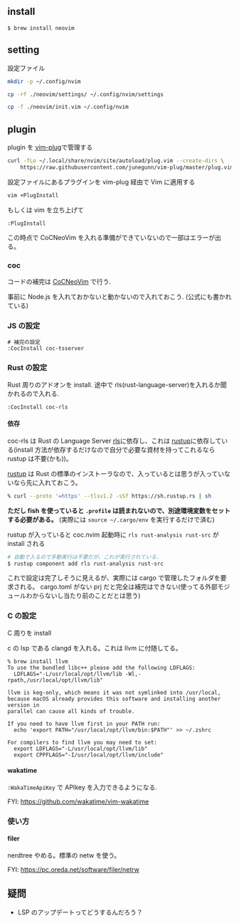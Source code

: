 ## install

```
$ brew install neovim
```

## setting

<!--
この設定は不要になりました

neovim client をいれる（要 python3） <= 今は不要かも？

```zsh
% pip3 install neovim
``` -->

設定ファイル

```zsh
mkdir -p ~/.config/nvim

cp -rf ./neovim/settings/ ~/.config/nvim/settings

cp -f ./neovim/init.vim ~/.config/nvim
```

## plugin

plugin を [vim-plug](https://github.com/junegunn/vim-plug)で管理する

```zsh
curl -fLo ~/.local/share/nvim/site/autoload/plug.vim --create-dirs \
    https://raw.githubusercontent.com/junegunn/vim-plug/master/plug.vim
```

設定ファイルにあるプラグインを vim-plug 経由で Vim に適用する

```zsh
vim +PlugInstall
```

もしくは vim を立ち上げて

```vim
:PlugInstall
```

この時点で CoCNeoVim を入れる準備ができていないので一部はエラーが出る。

### coc

コードの補完は [CoCNeoVim](https://github.com/neoclide/coc.nvim) で行う.

事前に Node.js を入れておかないと動かないので入れておこう. (公式にも書かれている)

### JS の設定

```vim
# 補完の設定
:CocInstall coc-tsserver
```

### Rust の設定

Rust 周りのアドオンを install. 途中で rls(rust-language-server)を入れるか聞かれるので入れる.

```vim
:CocInstall coc-rls
```

#### 依存

coc-rls は Rust の Language Server [rls](https://github.com/rust-lang/rls)に依存し、これは [rustup](https://rustup.rs/)に依存している(install 方法が依存するだけなので自分で必要な資材を持ってこれるなら rustup は不要(かも))。

[rustup](https://rustup.rs/) は Rust の標準のインストーラなので、入っているとは思うが入っていないなら先に入れておこう。

```sh
% curl --proto '=https' --tlsv1.2 -sSf https://sh.rustup.rs | sh
```

**ただし fish を使っていると `.profile` は読まれないので、別途環境変数をセットする必要がある。**
(実際には `source ~/.cargo/env` を実行するだけで済む)

rustup が入っていると coc.nvim 起動時に `rls rust-analysis rust-src` が install される

```sh
# 自動で入るので手動実行は不要だが、これが実行されている.
$ rustup component add rls rust-analysis rust-src
```

これで設定は完了しそうに見えるが、実際には cargo で管理したフォルダを要求される。
cargo.toml がない prj だと完全は補完はできない(使ってる外部モジュールわからないし当たり前のことだとは思う)

### C の設定

C 周りを install

c の lsp である clangd を入れる。これは llvm に付随してる。

```
% brew install llvm
To use the bundled libc++ please add the following LDFLAGS:
  LDFLAGS="-L/usr/local/opt/llvm/lib -Wl,-rpath,/usr/local/opt/llvm/lib"

llvm is keg-only, which means it was not symlinked into /usr/local,
because macOS already provides this software and installing another version in
parallel can cause all kinds of trouble.

If you need to have llvm first in your PATH run:
  echo 'export PATH="/usr/local/opt/llvm/bin:$PATH"' >> ~/.zshrc

For compilers to find llvm you may need to set:
  export LDFLAGS="-L/usr/local/opt/llvm/lib"
  export CPPFLAGS="-I/usr/local/opt/llvm/include"
```

#### wakatime

`:WakaTimeApiKey` で APIkey を入力できるようになる.

FYI: https://github.com/wakatime/vim-wakatime

### 使い方

#### filer

nerdtree やめる。標準の netw を使う。

FYI: https://pc.oreda.net/software/filer/netrw

## 疑問

- LSP のアップデートってどうするんだろう？
